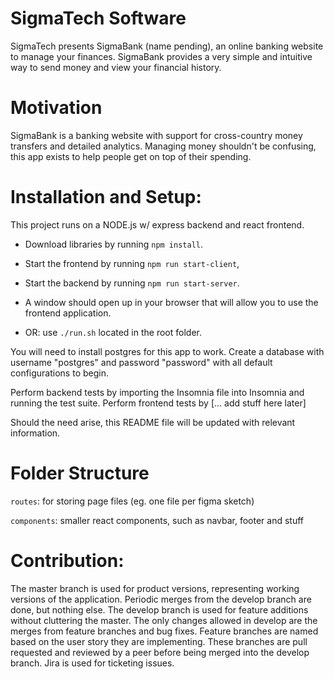 # SigmaTech Software

SigmaTech presents SigmaBank (name pending), an online banking website to manage your finances. SigmaBank provides a very simple and intuitive way to send money and view your financial history.

# Motivation

SigmaBank is a banking website with support for cross-country money transfers and detailed analytics. Managing money shouldn't be confusing, this app exists to help people get on top of their spending.

# Installation and Setup:

This project runs on a NODE.js w/ express backend and react frontend.

- Download libraries by running `npm install`.

- Start the frontend by running `npm run start-client`,

- Start the backend by running `npm run start-server`.

- A window should open up in your browser that will allow you to use the frontend application.

- OR: use `./run.sh` located in the root folder.

You will need to install postgres for this app to work. Create a database with username "postgres" and password "password" with all default configurations to begin.

Perform backend tests by importing the Insomnia file into Insomnia and running the test suite.
Perform frontend tests by [... add stuff here later]

Should the need arise, this README file will be updated with relevant information.

# Folder Structure

`routes`: for storing page files (eg. one file per figma sketch)

`components`: smaller react components, such as navbar, footer and stuff

# Contribution:

The master branch is used for product versions, representing working versions of the application. Periodic merges from the develop branch are done, but nothing else. The develop branch is used for feature additions without cluttering the master. The only changes allowed in develop are the merges from feature branches and bug fixes. Feature branches are named based on the user story they are implementing. These branches are pull requested and reviewed by a peer before being merged into the develop branch. Jira is used for ticketing issues.
